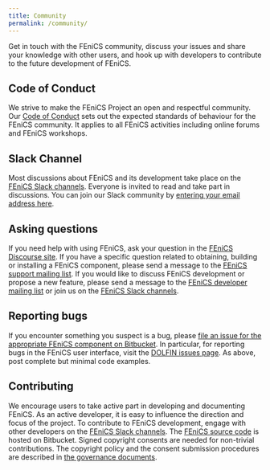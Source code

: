 ```yaml
---
title: Community
permalink: /community/
---
```


Get in touch with the FEniCS community, discuss your issues and share your knowledge with 
other users, and hook up with developers to contribute to the future development of FEniCS.

## Code of Conduct
We strive to make the FEniCS Project an open and respectful community. Our
[Code of Conduct](code-of-conduct.md)
sets out the expected standards of behaviour for the FEniCS community. It applies to all 
FEniCS activities including online forums and FEniCS workshops.

## Slack Channel
Most discussions about FEniCS and its development take place on the
[FEniCS Slack channels](https://fenicsproject.slack.com/). 
Everyone is invited to read and take part in discussions. You can join our Slack community by 
[entering your email address here](https://fenicsproject-slack-invite.herokuapp.com/).

## Asking questions
If you need help with using FEniCS, ask your question in the
[FEniCS Discourse site](https://fenicsproject.discourse.group/).
If you have a specific question related to obtaining, building or installing a FEniCS component,
please send a message to the [FEniCS support mailing list](https://groups.google.com/forum/#!forum/fenics-support).
If you would like to discuss FEniCS development or propose a new feature, please send a message
to the [FEniCS developer mailing list](https://groups.google.com/forum/#!forum/fenics-dev)
or join us on the [FEniCS Slack channels](https://fenicsproject.slack.com/).

## Reporting bugs
If you encounter something you suspect is a bug, please
[file an issue for the appropriate FEniCS component on Bitbucket](https://bitbucket.org/fenics-project/).
In particular, for reporting bugs in the FEniCS user interface, 
visit the [DOLFIN issues page](https://bitbucket.org/fenics-project/dolfin/issues).
As above, post complete but minimal code examples.

## Contributing
We encourage users to take active part in developing and documenting FEniCS. As an active 
developer, it is easy to influence the direction and focus of the project. To contribute to 
FEniCS development, engage with other developers on the
[FEniCS Slack channels](https://fenicsproject.slack.com/).
The [FEniCS source code](https://bitbucket.org/fenics-project/) is hosted on Bitbucket. Signed copyright consents are needed for non-trivial 
contributions. The copyright policy and the consent submission procedures are described in
[the governance documents](https://bitbucket.org/fenics-project/governance/src/master/project-license.md).
